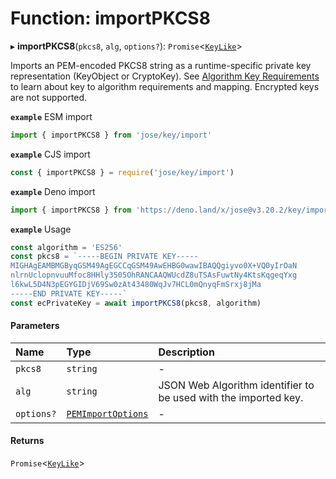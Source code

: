# Function: importPKCS8

▸ **importPKCS8**(`pkcs8`, `alg`, `options?`): `Promise`<[`KeyLike`](../types/types.KeyLike.md)\>

Imports an PEM-encoded PKCS8 string as a runtime-specific private key representation (KeyObject or CryptoKey).
See [Algorithm Key Requirements](https://github.com/panva/jose/issues/210) to learn about key to algorithm
requirements and mapping. Encrypted keys are not supported.

**`example`** ESM import
```js
import { importPKCS8 } from 'jose/key/import'
```

**`example`** CJS import
```js
const { importPKCS8 } = require('jose/key/import')
```

**`example`** Deno import
```js
import { importPKCS8 } from 'https://deno.land/x/jose@v3.20.2/key/import.ts'
```

**`example`** Usage
```js
const algorithm = 'ES256'
const pkcs8 = `-----BEGIN PRIVATE KEY-----
MIGHAgEAMBMGByqGSM49AgEGCCqGSM49AwEHBG0wawIBAQQgiyvo0X+VQ0yIrOaN
nlrnUclopnvuuMfoc8HHly3505OhRANCAAQWUcdZ8uTSAsFuwtNy4KtsKqgeqYxg
l6kwL5D4N3pEGYGIDjV69Sw0zAt43480WqJv7HCL0mQnyqFmSrxj8jMa
-----END PRIVATE KEY-----`
const ecPrivateKey = await importPKCS8(pkcs8, algorithm)
```

#### Parameters

| Name | Type | Description |
| :------ | :------ | :------ |
| `pkcs8` | `string` | - |
| `alg` | `string` | JSON Web Algorithm identifier to be used with the imported key. |
| `options?` | [`PEMImportOptions`](../interfaces/key_import.PEMImportOptions.md) | - |

#### Returns

`Promise`<[`KeyLike`](../types/types.KeyLike.md)\>
